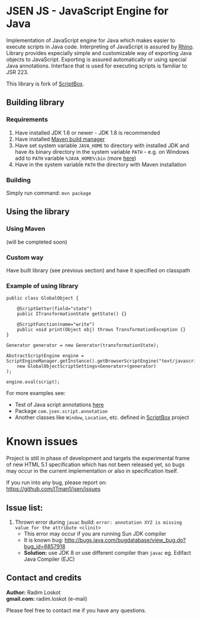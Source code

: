 JSEN JS - JavaScript Engine for Java
======

Implementation of JavaScript engine for Java which makes easier to execute scripts in Java code. Interpreting of JavaScript is assured by [Rhino](https://developer.mozilla.org/en-US/docs/Rhino). Library provides especially simple and customizable way of exporting Java objects to JavaScript. Exporting is assured automatically or using special Java annotations. Interface that is used for executing scripts is familiar to JSR 223.

This library is fork of [ScriptBox](https://github.com/ITman1/ScriptBox).

## Building library

### Requirements

1. Have installed JDK 1.6 or newer - JDK 1.8 is recommended
2. Have installed [Maven build manager](http://maven.apache.org/download.cgi#Installation_Instructions)
3. Have set system variable `JAVA_HOME` to directory with installed JDK and have its binary directory
  in the system variable `PATH` - e.g. on Windows add to `PATH` variable `%JAVA_HOME%\bin` (more [here](http://maven.apache.org/download.cgi))
4. Have in the system variable `PATH` the directory with Maven installation

### Building

Simply run command: `mvn package`

## Using the library

### Using Maven

(will be completed soon)

### Custom way

Have built library (see previous section) and have it specified on classpath

### Example of using library

````
public class GlobalObject {

	@ScriptGetter(field="state")
	public ITransformationState getState() {}
		
	@ScriptFunction(name="write")
	public void print(Object obj) throws TransformationException {}
}

Generator generator = new Generator(transformationState);
		
AbstractScriptEngine engine = ScriptEngineManager.getInstance().getBrowserScriptEngine("text/javascript", 
	new GlobalObjectScriptSettings<Generator>(generator)
);

engine.eval(script);
````

For more examples see:
- Test of Java script annotations [here](https://github.com/ITman1/ScriptBox/blob/master/src/test/java/tests/script/engine/JavaScriptAnnotationsTests.java)
- Package `com.jsen.script.annotation`
- Another classes like `Window`, `Location`, etc. defined in [ScriptBox](https://github.com/ITman1/ScriptBox) project

# Known issues

Project is still in phase of development and targets the experimental frame
of new HTML 5.1 specification which has not been released yet, so bugs may 
occur in the current implementation or also in specification itself.

If you run into any bug, please report on:  
   https://github.com/ITman1/jsen/issues

## Issue list:

1. Thrown error during `javac` build: `error: annotation XYZ is missing value for the attribute <clinit>`  
      - This error may occur if you are running Sun JDK compiler  
      - It is known bug: 
          http://bugs.java.com/bugdatabase/view_bug.do?bug_id=6857918
      - **Solution:** use JDK 8 or use different compiler than `javac` eg. Edifact Java Compiler (EJC)

## Contact and credits
                             
**Author:**    Radim Loskot  
**gmail.com:** radim.loskot (e-mail)

Please feel free to contact me if you have any questions.
